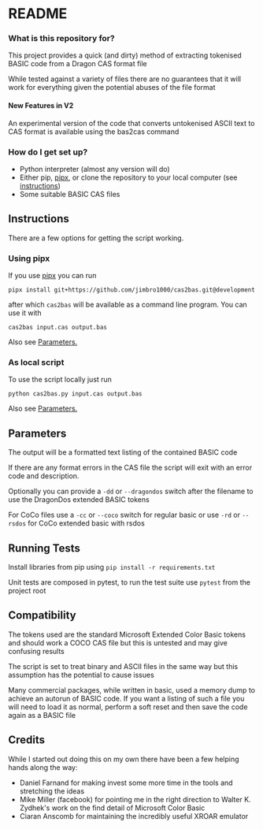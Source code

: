 # README #

### What is this repository for? ###

This project provides a quick (and dirty) method of extracting tokenised BASIC code from a Dragon CAS format file

While tested against a variety of files there are no guarantees that it will work for everything given the potential
abuses of the file format

#### New Features in V2 ####

An experimental version of the code that converts untokenised ASCII text to CAS format is available using the bas2cas
command

### How do I get set up? ###

* Python interpreter (almost any version will do)
* Either pip, [pipx](https://pipxproject.github.io/pipx/), or clone the repository to your local computer (see 
  [instructions](#instructions))
* Some suitable BASIC CAS files

## Instructions

There are a few options for getting the script working.

### Using pipx

If you use [pipx](https://pipxproject.github.io/pipx/) you can run

```pipx install git+https://github.com/jimbro1000/cas2bas.git@development```

after which `cas2bas` will be available as a command line program. You can use it with

```cas2bas input.cas output.bas```

Also see [Parameters.](#parameters)

### As local script

To use the script locally just run

```python cas2bas.py input.cas output.bas```

Also see [Parameters.](#parameters)

## Parameters

The output will be a formatted text listing of the contained BASIC code

If there are any format errors in the CAS file the script will exit with an error code and description.

Optionally you can provide a `-dd` or `--dragondos` switch after the filename to use the DragonDos extended BASIC tokens

For CoCo files use a `-cc` or `--coco` switch for regular basic or use `-rd` or
`--rsdos` for CoCo extended basic with rsdos

## Running Tests ###

Install libraries from pip using ```pip install -r requirements.txt```

Unit tests are composed in pytest, to run the test suite use ```pytest``` from the project root

## Compatibility ##

The tokens used are the standard Microsoft Extended Color Basic tokens and should work a COCO CAS file but this is
untested and may give confusing results

The script is set to treat binary and ASCII files in the same way but this assumption has the potential to cause issues

Many commercial packages, while written in basic, used a memory dump to achieve an autorun of BASIC code. If you want a
listing of such a file you will need to load it as normal, perform a soft reset and then save the code again as a BASIC
file

## Credits ##

While I started out doing this on my own there have been a few helping hands along the way:

* Daniel Farnand for making invest some more time in the tools and stretching the ideas
* Mike Miller (facebook) for pointing me in the right direction to Walter K. Zydhek's work on the find detail of
  Microsoft Color Basic
* Ciaran Anscomb for maintaining the incredibly useful XROAR emulator
